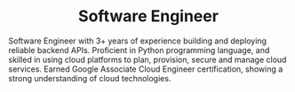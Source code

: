 <h1 align="center"> Software Engineer </h1>
Software Engineer with 3+ years of experience building and deploying reliable backend APIs. Proficient in Python programming
language, and skilled in using cloud platforms to plan, provision, secure and manage cloud services. Earned Google Associate
Cloud Engineer certification, showing a strong understanding of cloud technologies.

